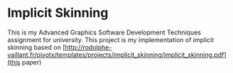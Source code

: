 # Implicit Skinning
This is my Advanced Graphics Software Development Techniques assignment for university.
This project is my implementation of implicit skinning based on [http://rodolphe-vaillant.fr/pivotx/templates/projects/implicit_skinning/implicit_skinning.pdf](this paper)
